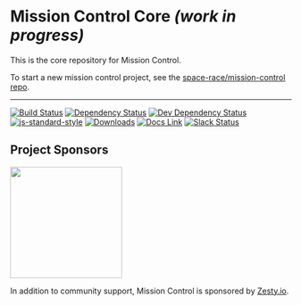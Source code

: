 # Mission Control Core *(work in progress)*

This is the core repository for Mission Control.

To start a new mission control project, see the [space-race/mission-control repo](https://github.com/space-race/mission-control).

---

[![Build Status](https://travis-ci.org/space-race/mc-core.svg)](https://travis-ci.org/space-race/mc-core)
[![Dependency Status](https://david-dm.org/space-race/mc-core.svg)](https://david-dm.org/space-race/mc-core)
[![Dev Dependency Status](https://david-dm.org/space-race/mc-core/dev-status.svg)](https://david-dm.org/space-race/mc-core#info=devDependencies)
[![js-standard-style](https://img.shields.io/badge/code%20style-standard-brightgreen.svg)](http://standardjs.com/)
[![Downloads](https://img.shields.io/npm/dt/mc-core.svg)](https://www.npmjs.com/package/mc-core)
[![Docs Link](https://img.shields.io/badge/style-spacerace.io-brightgreen.svg?style=flat&label=docs)](http://spacerace.io/mission-control/docs)
[![Slack Status](https://space-race-slackin.herokuapp.com/badge.svg)](https://space-race-slackin.herokuapp.com/)



## Project Sponsors

<a href="https://zesty.io/"><img src="https://fbf56f835d33bd8bc504-cff7e400cdf7c031ff211f0b43d08e1e.ssl.cf2.rackcdn.com/or-zesty-io-brand1.png" width="200"/></a>

In addition to community support, Mission Control is sponsored by [Zesty.io](https://zesty.io/).

